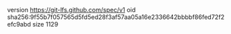 version https://git-lfs.github.com/spec/v1
oid sha256:9f55b7f057565d5fd5ed28f3af57aa05a16e2336642bbbbf86fed72f2efc9abd
size 1129
